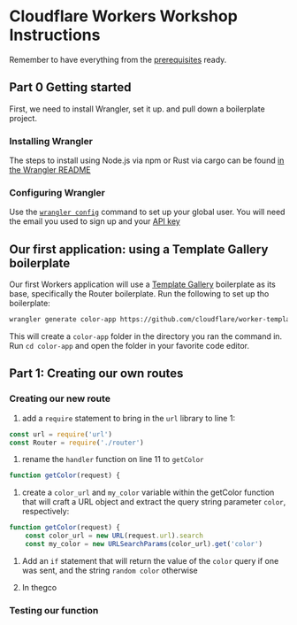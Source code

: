 # Cloudflare Workers Workshop Instructions

Remember to have everything from the [prerequisites](./README.md#prerequisites) ready.

## Part 0 Getting started

First, we need to install Wrangler, set it up. and pull down a boilerplate project.

### Installing Wrangler

The steps to install using Node.js via npm or Rust via cargo can be found [in the Wrangler README](https://github.com/cloudflare/wrangler)

### Configuring Wrangler

Use the [`wrangler config`](https://github.com/cloudflare/wrangler#Configuration) command to set up your global user. You will need the email you used to sign up and your [API key](https://support.cloudflare.com/hc/en-us/articles/200167836-Where-do-I-find-my-Cloudflare-API-key-)

## Our first application: using a Template Gallery boilerplate

Our first Workers application will use a [Template Gallery](https://workers.cloudflare.com/docs/templates/) boilerplate as its base, specifically the Router boilerplate. Run the following to set up tho boilerplate:

```bash
wrangler generate color-app https://github.com/cloudflare/worker-template-router
```

This will create a `color-app` folder in the directory you ran the command in. Run `cd color-app` and open the folder in your favorite code editor.

## Part 1: Creating our own routes

### Creating our new route

1. add a `require` statement to bring in the `url` library to line 1:

```javascript
const url = require('url')
const Router = require('./router')
```

1. rename the `handler` function on line 11 to `getColor`

```javascript
function getColor(request) {
```

1. create a `color_url` and `my_color` variable within the getColor function that will craft a URL object and extract the query string parameter `color`, respectively:

```javascript
function getColor(request) {
    const color_url = new URL(request.url).search
    const my_color = new URLSearchParams(color_url).get('color')
```

1. Add an `if` statement that will return the value of the `color` query if one was sent, and the string `random color` otherwise

1. In thegco

### Testing our function
